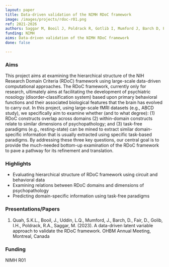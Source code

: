 ```yaml
---
layout: paper
title: Data-driven validation of the NIMH RDoC framework
image: /images/projects/rdoc-r01.png
ref: 2021-2026
authors: Saggar M, Booil J, Poldrack R, Gotlib I, Mumford J, Barch D, Fair D, Uddin L, Quah S 
funding: NIMH
aims: Data-driven validation of the NIMH RDoC framework
done: false

---
```


### Aims
This project aims at examining the hierarchical structure of the NIH Research Domain Criteria (RDoC) framework using large-scale data-driven computational approaches. The RDoC framework, currently only for research, ultimately aims at facilitating the development of psychiatric nosology (disorder-classification system) based upon primary behavioral functions and their associated biological features that the brain has evolved to carry out. In this project, using large-scale fMRI datasets (e.g., ABCD study), we specifically aim to examine whether (and to what degree): (1) RDoC constructs overlap across domains (2) within-domain constructs relate to similar dimensions of psychopathology; and (3) task-free paradigms (e.g., resting-state) can be mined to extract similar domain-specific information that is usually extracted using specific task-based paradigms. By addressing these three key questions, our central goal is to provide the much-needed bottom-up examination of the RDoC framework to pave a pathway for its refinement and translation.

### Highlights
- Evaluating hierarchical structure of RDoC framework using circuit and behavioral data
- Examining relations between RDoC domains and dimensions of psychopathology
- Predicting domain-specific information using task-free paradigms

### Presentations/Papers
1. Quah, S.K.L., Booil, J., Uddin, L.Q., Mumford, J., Barch, D., Fair, D., Golib, I.H., Poldrack, R.A., Saggar, M. (2023). A data-driven latent variable approach to validate the RDoC framework. OHBM Annual Meeting, Montreal, Canada


### Funding
NIMH R01
